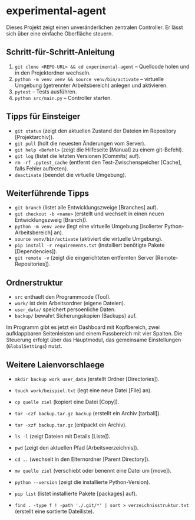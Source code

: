 # experimental-agent

Dieses Projekt zeigt einen unveränderlichen zentralen Controller. Er lässt sich über eine einfache Oberfläche steuern.

## Schritt-für-Schritt-Anleitung

1. `git clone <REPO-URL> && cd experimental-agent` – Quellcode holen und in den Projektordner wechseln.
2. `python -m venv venv && source venv/bin/activate` – virtuelle Umgebung (getrennter Arbeitsbereich) anlegen und aktivieren.
3. `pytest` – Tests ausführen.
4. `python src/main.py` – Controller starten.

## Tipps für Einsteiger

- `git status` (zeigt den aktuellen Zustand der Dateien im Repository [Projektarchiv]).
- `git pull` (holt die neuesten Änderungen vom Server).
- `git help <Befehl>` (zeigt die Hilfeseite [Manual] zu einem git-Befehl).
- `git log` (listet die letzten Versionen [Commits] auf).
- `rm -rf .pytest_cache` (entfernt den Test-Zwischenspeicher [Cache], falls Fehler auftreten).
- `deactivate` (beendet die virtuelle Umgebung).

## Weiterführende Tipps

- `git branch` (listet alle Entwicklungszweige [Branches] auf).
- `git checkout -b <name>` (erstellt und wechselt in einen neuen Entwicklungszweig [Branch]).
- `python -m venv venv` (legt eine virtuelle Umgebung [isolierter Python-Arbeitsbereich] an).
- `source venv/bin/activate` (aktiviert die virtuelle Umgebung).
- `pip install -r requirements.txt` (installiert benötigte Pakete [Dependencies]).
- `git remote -v` (zeigt die eingerichteten entfernten Server [Remote-Repositories]).

## Ordnerstruktur

- `src` enthaelt den Programmcode (Tool).
- `work/` ist dein Arbeitsordner (eigene Dateien).
- `user_data/` speichert persoenliche Daten.
- `backup/` bewahrt Sicherungskopien (Backups) auf.

Im Programm gibt es jetzt ein Dashboard mit Kopfbereich, zwei aufklappbaren
Seitenleisten und einem Fussbereich mit vier Spalten. Die Steuerung erfolgt
über das Hauptmodul, das gemeinsame Einstellungen (`GlobalSettings`) nutzt.

## Weitere Laienvorschlaege

- `mkdir backup work user_data` (erstellt Ordner [Directories]).
- `touch work/beispiel.txt` (legt eine neue Datei [File] an).
- `cp quelle ziel` (kopiert eine Datei [Copy]).
- `tar -czf backup.tar.gz backup` (erstellt ein Archiv [tarball]).
- `tar -xzf backup.tar.gz` (entpackt ein Archiv).

- `ls -l` (zeigt Dateien mit Details [Liste]).
- `pwd` (zeigt den aktuellen Pfad [Arbeitsverzeichnis]).
- `cd ..` (wechselt in den Elternordner [Parent Directory]).
- `mv quelle ziel` (verschiebt oder benennt eine Datei um [move]).
- `python --version` (zeigt die installierte Python-Version).
- `pip list` (listet installierte Pakete [packages] auf).
- `find . -type f ! -path './.git/*' | sort > verzeichnisstruktur.txt` (erstellt eine sortierte Dateiliste).
